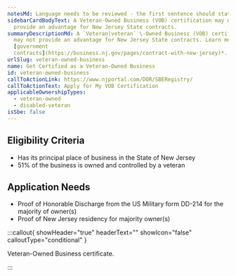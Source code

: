 ```yaml
---
notesMd: Language needs to be reviewed - the first sentence should state a benefit
sidebarCardBodyText: A Veteran-Owned Business (VOB) certification may not
  provide an advantage for New Jersey State contracts.
summaryDescriptionMd: A `Veteran|veteran` \-Owned Business (VOB) certification
  may not provide an advantage for New Jersey State contracts. Learn more about
  [government
  contracts](https://business.nj.gov/pages/contract-with-new-jersey)*.
urlSlug: veteran-owned-business
name: Get Certified as a Veteran-Owned Business
id: veteran-owned-business
callToActionLink: https://www.njportal.com/DOR/SBERegistry/
callToActionText: Apply for My VOB Certification
applicableOwnershipTypes:
  - veteran-owned
  - disabled-veteran
isSbe: false
---
```

## Eligibility Criteria

* Has its principal place of business in the State of New Jersey
* 51% of the business is owned and controlled by a veteran

## Application Needs

* Proof of Honorable Discharge from the US Military form DD-214 for the majority of owner(s)
* Proof of New Jersey residency for majority owner(s)

:::callout{ showHeader="true" headerText="" showIcon="false" calloutType="conditional" }

Veteran-Owned Business certificate.

:::